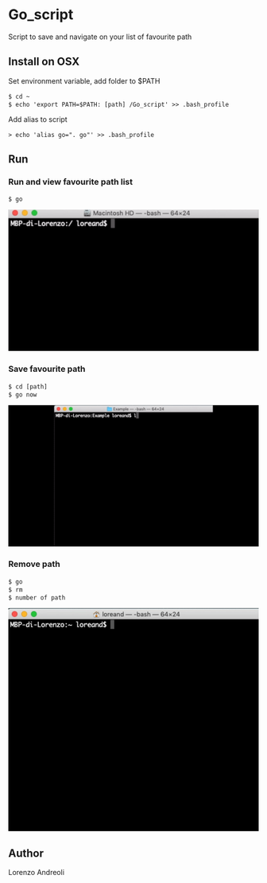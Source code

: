 # Go_script
Script to save and navigate on your list of favourite path

## Install on OSX
Set environment variable, add folder to $PATH
```
$ cd ~
$ echo 'export PATH=$PATH: [path] /Go_script' >> .bash_profile
```
Add alias to script
```
> echo 'alias go=". go"' >> .bash_profile
```
## Run

### Run and view favourite path list
```
$ go
```
![](https://github.com/loreand95/Go_script/blob/master/images/go-move.gif)

### Save favourite path
```
$ cd [path]
$ go now
```
![](https://github.com/loreand95/Go_script/blob/master/images/go-save.gif)

### Remove path
```
$ go
$ rm
$ number of path
```
![](https://github.com/loreand95/Go_script/blob/master/images/go-remove.gif)

## Author
Lorenzo Andreoli
